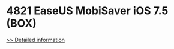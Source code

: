 # 4821 EaseUS MobiSaver iOS 7.5 (BOX)
[>> Detailed information](https://secure.element5.com/esales/product.html?productid=300910567&affiliateid=200057808)